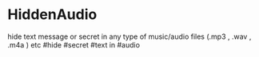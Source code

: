 # HiddenAudio
hide text message or secret in any type of music/audio files (.mp3 , .wav , .m4a ) etc #hide #secret  #text in #audio 
